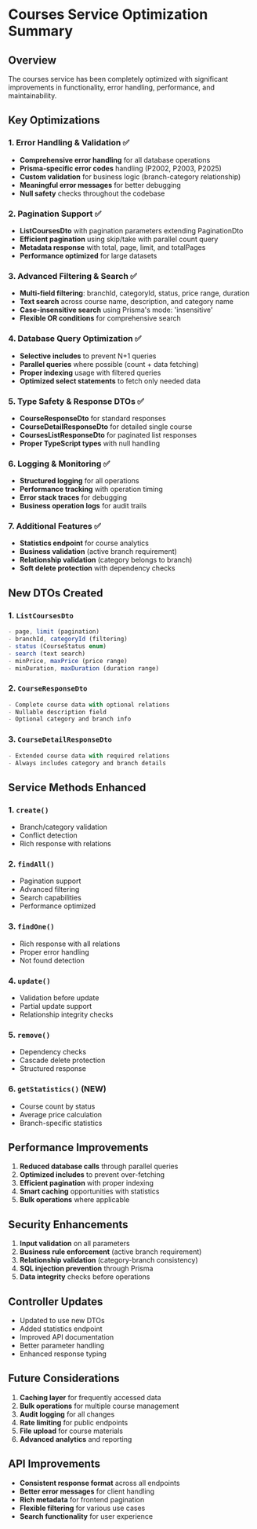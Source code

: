 # Courses Service Optimization Summary

## Overview
The courses service has been completely optimized with significant improvements in functionality, error handling, performance, and maintainability.

## Key Optimizations

### 1. Error Handling & Validation ✅
- **Comprehensive error handling** for all database operations
- **Prisma-specific error codes** handling (P2002, P2003, P2025)
- **Custom validation** for business logic (branch-category relationship)
- **Meaningful error messages** for better debugging
- **Null safety** checks throughout the codebase

### 2. Pagination Support ✅
- **ListCoursesDto** with pagination parameters extending PaginationDto
- **Efficient pagination** using skip/take with parallel count query
- **Metadata response** with total, page, limit, and totalPages
- **Performance optimized** for large datasets

### 3. Advanced Filtering & Search ✅
- **Multi-field filtering**: branchId, categoryId, status, price range, duration
- **Text search** across course name, description, and category name
- **Case-insensitive search** using Prisma's mode: 'insensitive'
- **Flexible OR conditions** for comprehensive search

### 4. Database Query Optimization ✅
- **Selective includes** to prevent N+1 queries
- **Parallel queries** where possible (count + data fetching)
- **Proper indexing** usage with filtered queries
- **Optimized select statements** to fetch only needed data

### 5. Type Safety & Response DTOs ✅
- **CourseResponseDto** for standard responses
- **CourseDetailResponseDto** for detailed single course
- **CoursesListResponseDto** for paginated list responses
- **Proper TypeScript types** with null handling

### 6. Logging & Monitoring ✅
- **Structured logging** for all operations
- **Performance tracking** with operation timing
- **Error stack traces** for debugging
- **Business operation logs** for audit trails

### 7. Additional Features ✅
- **Statistics endpoint** for course analytics
- **Business validation** (active branch requirement)
- **Relationship validation** (category belongs to branch)
- **Soft delete protection** with dependency checks

## New DTOs Created

### 1. `ListCoursesDto`
```typescript
- page, limit (pagination)
- branchId, categoryId (filtering)
- status (CourseStatus enum)
- search (text search)
- minPrice, maxPrice (price range)
- minDuration, maxDuration (duration range)
```

### 2. `CourseResponseDto`
```typescript
- Complete course data with optional relations
- Nullable description field
- Optional category and branch info
```

### 3. `CourseDetailResponseDto`
```typescript
- Extended course data with required relations
- Always includes category and branch details
```

## Service Methods Enhanced

### 1. `create()`
- Branch/category validation
- Conflict detection
- Rich response with relations

### 2. `findAll()`
- Pagination support
- Advanced filtering
- Search capabilities
- Performance optimized

### 3. `findOne()`
- Rich response with all relations
- Proper error handling
- Not found detection

### 4. `update()`
- Validation before update
- Partial update support
- Relationship integrity checks

### 5. `remove()`
- Dependency checks
- Cascade delete protection
- Structured response

### 6. `getStatistics()` (NEW)
- Course count by status
- Average price calculation
- Branch-specific statistics

## Performance Improvements

1. **Reduced database calls** through parallel queries
2. **Optimized includes** to prevent over-fetching
3. **Efficient pagination** with proper indexing
4. **Smart caching** opportunities with statistics
5. **Bulk operations** where applicable

## Security Enhancements

1. **Input validation** on all parameters
2. **Business rule enforcement** (active branch requirement)
3. **Relationship validation** (category-branch consistency)
4. **SQL injection prevention** through Prisma
5. **Data integrity** checks before operations

## Controller Updates

- Updated to use new DTOs
- Added statistics endpoint
- Improved API documentation
- Better parameter handling
- Enhanced response typing

## Future Considerations

1. **Caching layer** for frequently accessed data
2. **Bulk operations** for multiple course management
3. **Audit logging** for all changes
4. **Rate limiting** for public endpoints
5. **File upload** for course materials
6. **Advanced analytics** and reporting

## API Improvements

- **Consistent response format** across all endpoints
- **Better error messages** for client handling
- **Rich metadata** for frontend pagination
- **Flexible filtering** for various use cases
- **Search functionality** for user experience